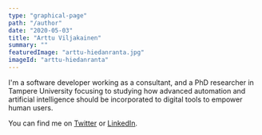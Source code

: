 ```yaml
---
type: "graphical-page"
path: "/author"
date: "2020-05-03"
title: "Arttu Viljakainen"
summary: ""
featuredImage: "arttu-hiedanranta.jpg"
imageId: "arttu-hiedanranta"
---
```

I'm a software developer working as a consultant, and a PhD researcher in Tampere University focusing to studying how advanced automation and artificial intelligence should be incorporated to digital tools to empower human users.

You can find me on [Twitter](https://twitter.com/arttuv) or [LinkedIn](https://www.linkedin.com/in/arttu-viljakainen/).
